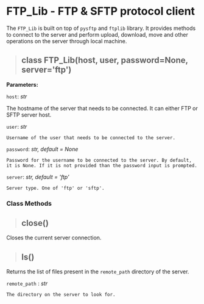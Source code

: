 # FTP_Lib - FTP & SFTP protocol client

The `FTP_Lib` is built on top of `pysftp` and `ftplib` library. It provides methods to connect to the server and perform upload, download, move and other operations on the server through local machine.

> ## class FTP_Lib(host, user, password=None, server='ftp')


**Parameters:**

`host`: _str_
    
The hostname of the server that needs to be connected. It can either FTP or SFTP server host.

`user`: _str_

    Username of the user that needs to be connected to the server.

`password`: _str, default = None_

    Password for the username to be connected to the server. By default, it is None. If it is not provided than the password input is prompted.

`server`: _str, default = 'ftp'_

    Server type. One of 'ftp' or 'sftp'.


### Class Methods

> ## close()

Closes the current server connection.

> ## ls()

Returns the list of files present in the `remote_path` directory of the server.

`remote_path` : _str_
    
    The directory on the server to look for.

